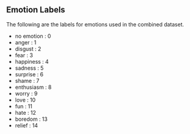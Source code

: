## Emotion Labels
The following are the labels for emotions used in the combined dataset.
- no emotion : 0
- anger : 1
- disgust : 2
- fear : 3
- happiness : 4
- sadness : 5
- surprise : 6
- shame : 7
- enthusiasm : 8
- worry : 9
- love : 10
- fun : 11
- hate : 12
- boredom : 13
- relief : 14
